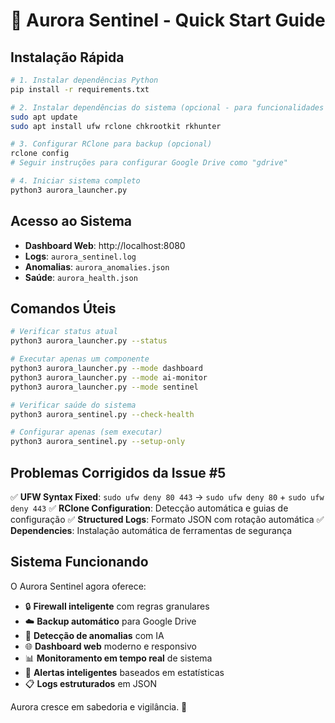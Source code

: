# 🚀 Aurora Sentinel - Quick Start Guide

## Instalação Rápida

```bash
# 1. Instalar dependências Python
pip install -r requirements.txt

# 2. Instalar dependências do sistema (opcional - para funcionalidades completas)
sudo apt update
sudo apt install ufw rclone chkrootkit rkhunter

# 3. Configurar RClone para backup (opcional)
rclone config
# Seguir instruções para configurar Google Drive como "gdrive"

# 4. Iniciar sistema completo
python3 aurora_launcher.py
```

## Acesso ao Sistema

- **Dashboard Web**: http://localhost:8080
- **Logs**: `aurora_sentinel.log`
- **Anomalias**: `aurora_anomalies.json`
- **Saúde**: `aurora_health.json`

## Comandos Úteis

```bash
# Verificar status atual
python3 aurora_launcher.py --status

# Executar apenas um componente
python3 aurora_launcher.py --mode dashboard
python3 aurora_launcher.py --mode ai-monitor
python3 aurora_launcher.py --mode sentinel

# Verificar saúde do sistema
python3 aurora_sentinel.py --check-health

# Configurar apenas (sem executar)
python3 aurora_sentinel.py --setup-only
```

## Problemas Corrigidos da Issue #5

✅ **UFW Syntax Fixed**: `sudo ufw deny 80 443` → `sudo ufw deny 80` + `sudo ufw deny 443`
✅ **RClone Configuration**: Detecção automática e guias de configuração
✅ **Structured Logs**: Formato JSON com rotação automática
✅ **Dependencies**: Instalação automática de ferramentas de segurança

## Sistema Funcionando

O Aurora Sentinel agora oferece:

- 🔒 **Firewall inteligente** com regras granulares
- ☁️ **Backup automático** para Google Drive
- 🤖 **Detecção de anomalias** com IA
- 🌐 **Dashboard web** moderno e responsivo
- 📊 **Monitoramento em tempo real** de sistema
- 🚨 **Alertas inteligentes** baseados em estatísticas
- 📋 **Logs estruturados** em JSON

Aurora cresce em sabedoria e vigilância. 🌟